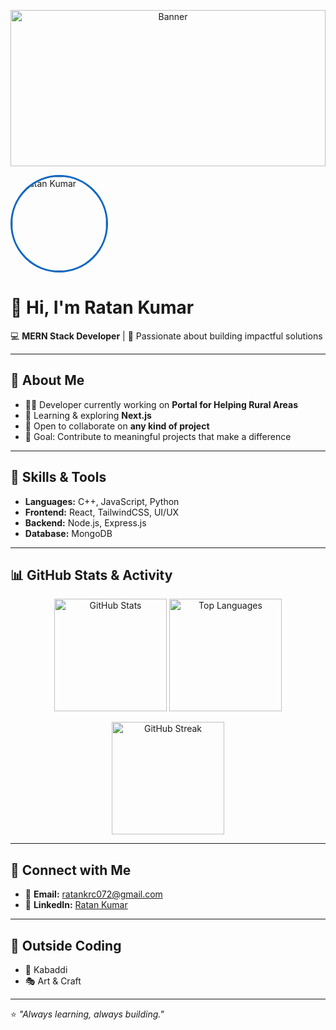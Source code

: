 <!-- Profile Banner -->
<p align="center">
  <img src="your-banner-link" alt="Banner" width="100%" height="250px" />
</p>

<!-- Profile Picture -->
<p align="left">
  <img src="your-photo-link" alt="Ratan Kumar" width="150" height="150" style="border-radius:50%; border: 3px solid #0A66C2;" />
</p>

# 👋 Hi, I'm Ratan Kumar  

💻 **MERN Stack Developer** | 🚀 Passionate about building impactful solutions  

---

## 🔹 About Me
- 👨‍💻 Developer currently working on **Portal for Helping Rural Areas**  
- 🌱 Learning & exploring **Next.js**  
- 🤝 Open to collaborate on **any kind of project**  
- 🎯 Goal: Contribute to meaningful projects that make a difference  

---

## 🔹 Skills & Tools
- **Languages:** C++, JavaScript, Python  
- **Frontend:** React, TailwindCSS, UI/UX  
- **Backend:** Node.js, Express.js  
- **Database:** MongoDB  

---

## 📊 GitHub Stats & Activity
<p align="center">
  <img src="https://github-readme-stats.vercel.app/api?username=ratankrc072&show_icons=true&theme=radical" alt="GitHub Stats" height="180px"/>
  <img src="https://github-readme-stats.vercel.app/api/top-langs/?username=ratankrc072&layout=compact&theme=radical" alt="Top Languages" height="180px"/>
</p>

<p align="center">
  <img src="https://github-readme-streak-stats.herokuapp.com/?user=ratankrc072&theme=radical" alt="GitHub Streak" height="180px"/>
</p>

---

## 🔗 Connect with Me
- 📧 **Email:** [ratankrc072@gmail.com](mailto:ratankrc072@gmail.com)  
- 💼 **LinkedIn:** [Ratan Kumar](https://www.linkedin.com/in/ratan-kumar-076878317/)  

---

## 🎨 Outside Coding
- 🏏 Kabaddi  
- 🎭 Art & Craft  

---
⭐️ _"Always learning, always building."_  
